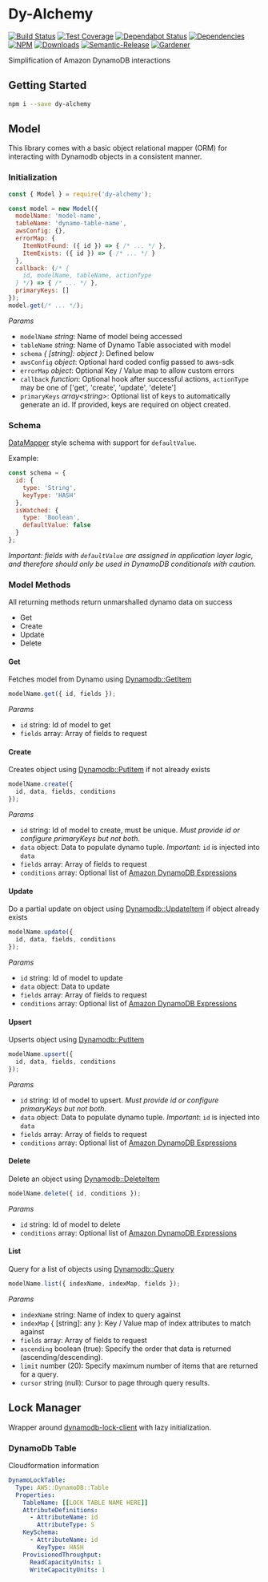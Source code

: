 # Dy-Alchemy

[![Build Status](https://circleci.com/gh/blackflux/dy-alchemy.png?style=shield)](https://circleci.com/gh/blackflux/dy-alchemy)
[![Test Coverage](https://img.shields.io/coveralls/blackflux/dy-alchemy/master.svg)](https://coveralls.io/github/blackflux/dy-alchemy?branch=master)
[![Dependabot Status](https://api.dependabot.com/badges/status?host=github&repo=blackflux/dy-alchemy)](https://dependabot.com)
[![Dependencies](https://david-dm.org/blackflux/dy-alchemy/status.svg)](https://david-dm.org/blackflux/dy-alchemy)
[![NPM](https://img.shields.io/npm/v/dy-alchemy.svg)](https://www.npmjs.com/package/dy-alchemy)
[![Downloads](https://img.shields.io/npm/dt/dy-alchemy.svg)](https://www.npmjs.com/package/dy-alchemy)
[![Semantic-Release](https://github.com/blackflux/js-gardener/blob/master/assets/icons/semver.svg)](https://github.com/semantic-release/semantic-release)
[![Gardener](https://github.com/blackflux/js-gardener/blob/master/assets/badge.svg)](https://github.com/blackflux/js-gardener)

Simplification of Amazon DynamoDB interactions

## Getting Started

```bash
npm i --save dy-alchemy
```

## Model

This library comes with a basic object relational mapper (ORM) for interacting with Dynamodb objects in a consistent manner.

### Initialization

<!-- eslint-disable import/no-unresolved -->
```js
const { Model } = require('dy-alchemy');

const model = new Model({
  modelName: 'model-name',
  tableName: 'dynamo-table-name',
  awsConfig: {},
  errorMap: {
    ItemNotFound: ({ id }) => { /* ... */ },
    ItemExists: ({ id }) => { /* ... */ }
  },
  callback: (/* {
    id, modelName, tableName, actionType
  } */) => { /* ... */ },
  primaryKeys: []
});
model.get(/* ... */);
```

_Params_

* `modelName` _string_: Name of model being accessed
* `tableName` _string_: Name of Dynamo Table associated with model
* `schema` _{ [string]: object }_: Defined below
* `awsConfig` _object_: Optional hard coded config passed to aws-sdk
* `errorMap` _object_: Optional Key / Value map to allow custom errors
* `callback` _function_: Optional hook after successful actions, `actionType` may be one of ['get', 'create', 'update', 'delete']
* `primaryKeys` _array\<string\>_: Optional list of keys to automatically generate an id. If provided, keys are required on object created.

### Schema

[DataMapper](https://github.com/awslabs/dynamodb-data-mapper-js/tree/master/packages/dynamodb-data-mapper) style schema
with support for `defaultValue`.

Example:
<!-- eslint-disable no-unused-vars -->
```js
const schema = {
  id: {
    type: 'String',
    keyType: 'HASH'
  },
  isWatched: {
    type: 'Boolean',
    defaultValue: false
  }
};
```

*_Important: fields with `defaultValue` are assigned in application layer logic, and therefore
should only be used in DynamoDB conditionals with caution._*

### Model Methods

All returning methods return unmarshalled dynamo data on success

* Get
* Create
* Update
* Delete

#### Get

Fetches model from Dynamo using [Dynamodb::GetItem](https://docs.aws.amazon.com/AWSJavaScriptSDK/latest/AWS/DynamoDB.html#getItem-property)

<!-- eslint-disable no-undef -->
```js
modelName.get({ id, fields });
```

_Params_

* `id` string: Id of model to get
* `fields` array: Array of fields to request

#### Create

Creates object using [Dynamodb::PutItem](https://docs.aws.amazon.com/AWSJavaScriptSDK/latest/AWS/DynamoDB.html#putItem-property) if not already exists

<!-- eslint-disable no-undef -->
```js
modelName.create({
  id, data, fields, conditions
});
```

_Params_

* `id` string: Id of model to create, must be unique. _Must provide id or configure primaryKeys but not both_.
* `data` object: Data to populate dynamo tuple. _Important_: `id` is injected into `data`
* `fields` array: Array of fields to request
* `conditions` array: Optional list of [Amazon DynamoDB Expressions](https://github.com/awslabs/dynamodb-data-mapper-js/tree/master/packages/dynamodb-expressions)

#### Update

Do a partial update on object using [Dynamodb::UpdateItem](https://docs.aws.amazon.com/AWSJavaScriptSDK/latest/AWS/DynamoDB.html#updateItem-property) if object already exists

<!-- eslint-disable no-undef -->
```js
modelName.update({
  id, data, fields, conditions
});
```

_Params_

* `id` string: Id of model to update
* `data` object: Data to update
* `fields` array: Array of fields to request
* `conditions` array: Optional list of [Amazon DynamoDB Expressions](https://github.com/awslabs/dynamodb-data-mapper-js/tree/master/packages/dynamodb-expressions)

#### Upsert

Upserts object using [Dynamodb::PutItem](https://docs.aws.amazon.com/AWSJavaScriptSDK/latest/AWS/DynamoDB.html#putItem-property)

<!-- eslint-disable no-undef -->
```js
modelName.upsert({
  id, data, fields, conditions
});
```

_Params_

* `id` string: Id of model to upsert. _Must provide id or configure primaryKeys but not both_.
* `data` object: Data to populate dynamo tuple. _Important_: `id` is injected into `data`
* `fields` array: Array of fields to request
* `conditions` array: Optional list of [Amazon DynamoDB Expressions](https://github.com/awslabs/dynamodb-data-mapper-js/tree/master/packages/dynamodb-expressions)

#### Delete

Delete an object using [Dynamodb::DeleteItem](https://docs.aws.amazon.com/AWSJavaScriptSDK/latest/AWS/DynamoDB.html#deleteItem-property)

<!-- eslint-disable no-undef -->
```js
modelName.delete({ id, conditions });
```

_Params_

* `id` string: Id of model to delete
* `conditions` array: Optional list of [Amazon DynamoDB Expressions](https://github.com/awslabs/dynamodb-data-mapper-js/tree/master/packages/dynamodb-expressions)

#### List

Query for a list of objects using [Dynamodb::Query](https://docs.aws.amazon.com/AWSJavaScriptSDK/latest/AWS/DynamoDB.html#query-property)

<!-- eslint-disable no-undef -->
```js
modelName.list({ indexName, indexMap, fields });
```

_Params_

* `indexName` string: Name of index to query against
* `indexMap` { [string]: any }: Key / Value map of index attributes to match against
* `fields` array: Array of fields to request
* `ascending` boolean (true): Specify the order that data is returned (ascending/descending).
* `limit` number (20): Specify maximum number of items that are returned for a query.
* `cursor` string (null): Cursor to page through query results.

## Lock Manager

Wrapper around [dynamodb-lock-client](https://www.npmjs.com/package/dynamodb-lock-client) with lazy initialization.

### DynamoDb Table

Cloudformation information

```yml
DynamoLockTable:
  Type: AWS::DynamoDB::Table
  Properties:
    TableName: [[LOCK TABLE NAME HERE]]
    AttributeDefinitions:
      - AttributeName: id
        AttributeType: S
    KeySchema:
      - AttributeName: id
        KeyType: HASH
    ProvisionedThroughput:
      ReadCapacityUnits: 1
      WriteCapacityUnits: 1
```
